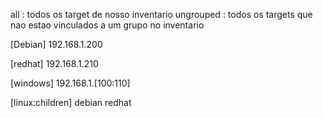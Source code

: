 all : todos os target de nosso inventario
ungrouped : todos os targets que nao estao vinculados a um grupo no inventario

[Debian]
192.168.1.200

[redhat]
192.168.1.210

[windows]
192.168.1.[100:110]

[linux:children]
debian
redhat
